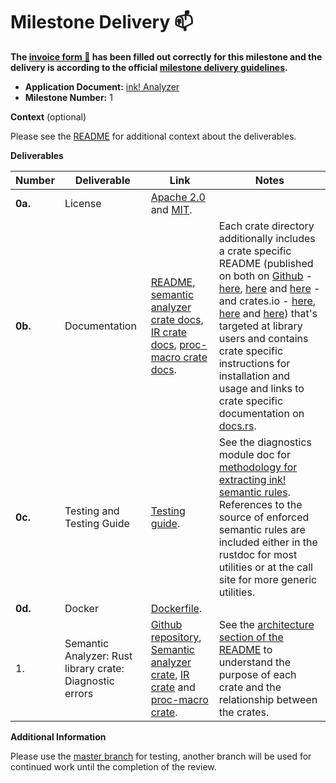 # Milestone Delivery :mailbox:

**The [invoice form :pencil:](https://docs.google.com/forms/d/e/1FAIpQLSfmNYaoCgrxyhzgoKQ0ynQvnNRoTmgApz9NrMp-hd8mhIiO0A/viewform) has been filled out correctly for this milestone and the delivery is according to the official [milestone delivery guidelines](https://github.com/w3f/Grants-Program/blob/master/docs/Support%20Docs/milestone-deliverables-guidelines.md).**

* **Application Document:** [ink! Analyzer](https://github.com/w3f/Grants-Program/blob/master/applications/ink-analyzer.md)
* **Milestone Number:** 1

**Context** (optional)

Please see the [README](https://github.com/ink-analyzer/ink-analyzer#readme) for additional context about the deliverables.

**Deliverables**

| Number  | Deliverable                                              | Link                                                                                                                                                                                                                                                                                                                | Notes                                                                                                                                                                                                                                                                                                                                                                                                                                                                                                                                                                                                                                                                                                                                                                                  |
|---------|----------------------------------------------------------|---------------------------------------------------------------------------------------------------------------------------------------------------------------------------------------------------------------------------------------------------------------------------------------------------------------------|----------------------------------------------------------------------------------------------------------------------------------------------------------------------------------------------------------------------------------------------------------------------------------------------------------------------------------------------------------------------------------------------------------------------------------------------------------------------------------------------------------------------------------------------------------------------------------------------------------------------------------------------------------------------------------------------------------------------------------------------------------------------------------------|
| **0a.** | License                                                  | [Apache 2.0](https://github.com/ink-analyzer/ink-analyzer/blob/master/LICENSE-APACHE) and [MIT](https://github.com/ink-analyzer/ink-analyzer/blob/master/LICENSE-MIT).                                                                                                                                              |                                                                                                                                                                                                                                                                                                                                                                                                                                                                                                                                                                                                                                                                                                                                                                                        |
| **0b.** | Documentation                                            | [README](https://github.com/ink-analyzer/ink-analyzer#readme), [semantic analyzer crate docs](https://docs.rs/ink-analyzer/latest/ink_analyzer/), [IR crate docs](https://docs.rs/ink-analyzer-ir/latest/ink_analyzer_ir/), [proc-macro crate docs](https://docs.rs/ink-analyzer-macro/latest/ink_analyzer_macro/). | Each crate directory additionally includes a crate specific README (published on both on [Github](https://github.com/ink-analyzer/ink-analyzer/tree/master/crates/analyzer) - [here](https://github.com/ink-analyzer/ink-analyzer/tree/master/crates/analyzer), [here](https://github.com/ink-analyzer/ink-analyzer/tree/master/crates/ir) and [here](https://github.com/ink-analyzer/ink-analyzer/tree/master/crates/macro) - and crates.io - [here](https://crates.io/crates/ink-analyzer), [here](https://crates.io/crates/ink-analyzer-ir) and [here](https://crates.io/crates/ink-analyzer-macro)) that's targeted at library users and contains crate specific instructions for installation and usage and links to crate specific documentation on [docs.rs](https://docs.rs/). |
| **0c.** | Testing and Testing Guide                                | [Testing guide](https://github.com/ink-analyzer/ink-analyzer#testing).                                                                                                                                                                                                                                              | See the diagnostics module doc for [methodology for extracting ink! semantic rules](https://github.com/ink-analyzer/ink-analyzer/blob/master/crates/analyzer/src/analysis/diagnostics.rs#L1-L18). References to the source of enforced semantic rules are included either in the rustdoc for most utilities or at the call site for more generic utilities.                                                                                                                                                                                                                                                                                                                                                                                                                            |
| **0d.** | Docker                                                   | [Dockerfile](https://github.com/ink-analyzer/ink-analyzer/blob/master/Dockerfile).                                                                                                                                                                                                                                  |                                                                                                                                                                                                                                                                                                                                                                                                                                                                                                                                                                                                                                                                                                                                                                                        |
| 1.      | Semantic Analyzer: Rust library crate: Diagnostic errors | [Github repository](https://github.com/ink-analyzer/ink-analyzer), [Semantic analyzer crate](https://crates.io/crates/ink-analyzer), [IR crate](https://crates.io/crates/ink-analyzer-ir) and [proc-macro crate](https://crates.io/crates/ink-analyzer-macro).                                                      | See the [architecture section of the README](https://github.com/ink-analyzer/ink-analyzer#architecture) to understand the purpose of each crate and the relationship between the crates.                                                                                                                                                                                                                                                                                                                                                                                                                                                                                                                                                                                               |

**Additional Information**

Please use the [master branch](https://github.com/ink-analyzer/ink-analyzer/tree/master) for testing, another branch will be used for continued work until the completion of the review.
